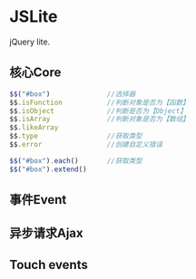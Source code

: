 JSLite
======
jQuery lite.

## 核心Core
```js
$$("#box")              //选择器
$$.isFunction           //判断对象是否为【函数】
$$.isObject             //判断是否为【Object】
$$.isArray              //判断对象是否为【数组】
$$.likeArray            
$$.type                 //获取类型
$$.error                //创建自定义错误

$$("#box").each()       //获取类型
$$("#box").extend()
```


## 事件Event

## 异步请求Ajax

## Touch events